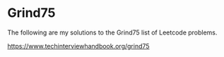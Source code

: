 # Grind75

The following are my solutions to the Grind75 list of Leetcode problems.

https://www.techinterviewhandbook.org/grind75
